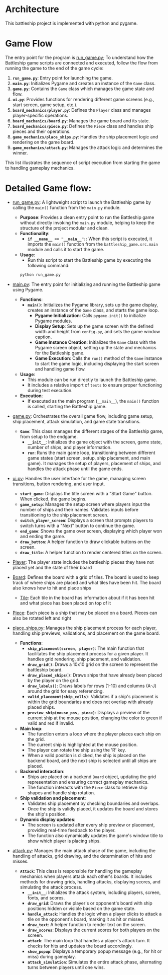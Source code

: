 # Architecture

This battleship project is implemented with python and pygame. 

# Game Flow

The entry point for the program is [run_game.py](../run_game.py); To understand how the Battleship game scripts are connected and executed, follow the flow from running the game to the end of the game cycle:

1. **`run_game.py`**: Entry point for launching the game.
2. **`main.py`**: Initializes Pygame and creates an instance of the `Game` class.
3. **`game.py`**: Contains the `Game` class which manages the game state and flow.
4. **`ui.py`**: Provides functions for rendering different game screens (e.g., start screen, game setup, etc.).
5. **`board_mechanics/player.py`**: Defines the `Player` class and manages player-specific operations.
6. **`board_mechanics/board.py`**: Manages the game board and its state.
7. **`board_mechanics/piece.py`**: Defines the `Piece` class and handles ship pieces and their operations.
8. **`game_mechanics/place_ships.py`**: Handles the ship placement logic and rendering on the game board.
9. **`game_mechanics/attack.py`**: Manages the attack logic and determines the winner.

This list illustrates the sequence of script execution from starting the game to handling gameplay mechanics.


# Detailed Game flow:
- [run_game.py](../run_game.py): A lightweight script to launch the Battleship game by calling the `main()` function from the `main.py` module.
    - **Purpose**: Provides a clean entry point to run the Battleship game without directly invoking the `main.py` module, helping to keep the structure of the project modular and clean.
    - **Functionality**:
        - **`if __name__ == "__main__":`**: When this script is executed, it imports the `main()` function from the `battleship_game.src.main` module and calls it to start the game.
    - **Usage**:
        - Run this script to start the Battleship game by executing the following command:
        ```bash
        python run_game.py
        ```

- [main.py](../battleship_game/src/main.py): The entry point for initializing and running the Battleship game using Pygame.
    - **Functions**:
        - **`main()`**: Initializes the Pygame library, sets up the game display, creates an instance of the `Game` class, and starts the game loop.
            - **Pygame Initialization**: Calls `pygame.init()` to initialize Pygame modules.
            - **Display Setup**: Sets up the game screen with the defined width and height from `config.py`, and sets the game window caption.
            - **Game Instance Creation**: Initializes the `Game` class with the Pygame screen object, setting up the state and mechanics for the Battleship game.
            - **Game Execution**: Calls the `run()` method of the `Game` instance to start the game logic, including displaying the start screen and handling game flow.
    - **Usage**:
        - This module can be run directly to launch the Battleship game.
        - It includes a relative import of `tests` to ensure proper functioning during test execution.
    - **Execution**:
        - If executed as the main program (`__main__`), the `main()` function is called, starting the Battleship game.

- [game.py](../battleship_game/src/game.py): Orchestrates the overall game flow, including game setup, ship placement, attack simulation, and game state transitions.
    - **`Game`**: This class manages the different stages of the Battleship game, from setup to the endgame.
        - **`__init__`**: Initializes the game object with the screen, game state, number of ships, and player information.
        - **`run`**: Runs the main game loop, transitioning between different game states (start screen, setup, ship placement, and main game). It manages the setup of players, placement of ships, and handles the attack phase until the game ends.


- [ui.py](../battleship_game/src/ui.py): Handles the user interface for the game, managing screen transitions, button rendering, and user input.
    - **`start_game`**: Displays the title screen with a "Start Game" button. When clicked, the game begins.
    - **`game_setup`**: Manages the setup screen where players input the number of ships and their names. Validates inputs before transitioning to the ship placement screen.
    - **`switch_player_screen`**: Displays a screen that prompts players to switch turns with a "Next" button to continue the game.
    - **`end_game`**: Shows the game over screen, displaying which player won and ending the game.
    - **`draw_button`**: A helper function to draw clickable buttons on the screen.
    - **`draw_title`**: A helper function to render centered titles on the screen.


- [Player](../battleship_game/src/board_mechanics/player.py): The player state includes the battleship pieces they have not placed yet and the state of their board
- [Board](../battleship_game/src/board_mechanics/board.py): Defines the board with a grid of tiles. The board is used to keep track of where ships are placed and what tiles have been hit. The board also knows how to hit and place ships
    - [Tile](../battleship_game/src/board_mechanics/board.py): Each tile in the board has information about if it has been hit and what piece has been placed on top of it
- [Piece](../battleship_game/src/board_mechanics/piece.py): Each piece is a ship that may be placed on a board. Pieces can also be rotated left and right


- [place_ships.py](../battleship_game/src/game_mechanics/place_ships.py): Manages the ship placement process for each player, handling ship previews, validations, and placement on the game board.
    - **Functions**:
        - **`ship_placement(screen, player)`**: The main function that facilitates the ship placement process for a given player. It handles grid rendering, ship placement, and validation.
        - **`draw_grid()`**: Draws a 10x10 grid on the screen to represent the battleship board.
        - **`draw_placed_ships()`**: Draws ships that have already been placed by the player on the grid.
        - **`draw_labels()`**: Draws labels for rows (1-10) and columns (A-J) around the grid for easy referencing.
        - **`valid_placement(ship_cells)`**: Validates if a ship's placement is within the grid boundaries and does not overlap with already placed ships.
        - **`preview_ship(mouse_pos, piece)`**: Displays a preview of the current ship at the mouse position, changing the color to green if valid and red if invalid.
    - **Main loop**:
        - The function enters a loop where the player places each ship on the grid.
        - The current ship is highlighted at the mouse position.
        - The player can rotate the ship using the 'R' key.
        - When a valid position is clicked, the ship is placed on the backend board, and the next ship is selected until all ships are placed.
    - **Backend interaction**:
        - Ships are placed on a backend `Board` object, updating the grid representation and ensuring correct gameplay mechanics.
        - The function interacts with the `Piece` class to retrieve ship shapes and handle ship rotation.
    - **Ship validation and placement**:
        - Validates ship placement by checking boundaries and overlaps.
        - Once the ship is validly placed, it updates the board and stores the ship's position.
    - **Dynamic display updates**:
        - The screen is updated after every ship preview or placement, providing real-time feedback to the player.
        - The function also dynamically updates the game's window title to show which player is placing ships.

- [attack.py](../battleship_game/src/game_mechanics/attack.py): Manages the main attack phase of the game, including the handling of attacks, grid drawing, and the determination of hits and misses.
    - **`Attack`**: This class is responsible for handling the gameplay mechanics when players attack each other's boards. It includes methods for drawing grids, handling attacks, displaying scores, and simulating the attack process.
        - **`__init__`**: Initializes the attack system, including players, screen, fonts, and scores.
        - **`draw_grid`**: Draws the player's or opponent's board with ship positions hidden or visible based on the game state.
        - **`handle_attack`**: Handles the logic when a player clicks to attack a tile on the opponent's board, marking it as hit or missed.
        - **`draw_text`**: A helper function to render text on the screen.
        - **`draw_scores`**: Displays the current scores for both players on the screen.
        - **`attack`**: The main loop that handles a player's attack turn. It checks for hits and updates the board accordingly.
        - **`show_popup`**: Displays a temporary popup message (e.g., for hit or miss) during gameplay.
        - **`attack_simulation`**: Simulates the entire attack phase, alternating turns between players until one wins.